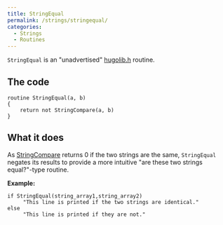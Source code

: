 ```yaml
---
title: StringEqual
permalink: /strings/stringequal/
categories: 
  - Strings
  - Routines
---
```


`StringEqual` is an "unadvertised" [hugolib.h](/library/hugolib.h/)
routine.

## The code

    routine StringEqual(a, b)
    {
        return not StringCompare(a, b)
    }

## What it does

As [StringCompare](/strings/stringcompare/) returns 0 if the two
strings are the same, `StringEqual` negates its results to provide a
more intuitive "are these two strings equal?"-type routine.

**Example:**

    if StringEqual(string_array1,string_array2)
         "This line is printed if the two strings are identical."
    else
         "This line is printed if they are not."
